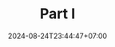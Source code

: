 ---
weight: 700
title: "Part I"
description: "Fundamentals of Algorithms in Rust"
icon: "Book"
date: "2024-08-24T23:44:47+07:00"
lastmod: "2024-08-24T23:44:47+07:00"
draft: false
toc: true
---